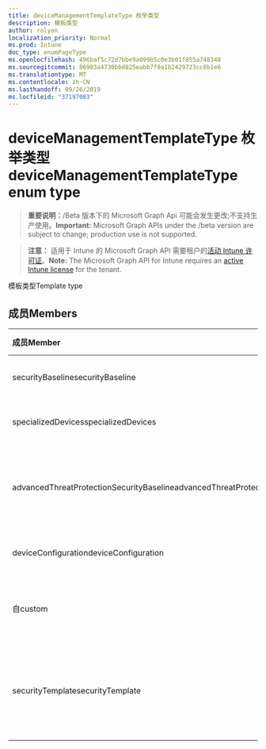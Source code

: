 ```yaml
---
title: deviceManagementTemplateType 枚举类型
description: 模板类型
author: rolyon
localization_priority: Normal
ms.prod: Intune
doc_type: enumPageType
ms.openlocfilehash: 496baf5c72d7bbe9a099b5c0e3b01f855a748348
ms.sourcegitcommit: 86903a4730bbd825eabb7f0a1b2429723cc8b1e6
ms.translationtype: MT
ms.contentlocale: zh-CN
ms.lasthandoff: 09/26/2019
ms.locfileid: "37197083"
---
```

# <a name="devicemanagementtemplatetype-enum-type"></a><span data-ttu-id="cc227-103">deviceManagementTemplateType 枚举类型</span><span class="sxs-lookup"><span data-stu-id="cc227-103">deviceManagementTemplateType enum type</span></span>

> <span data-ttu-id="cc227-104">**重要说明：**/Beta 版本下的 Microsoft Graph Api 可能会发生更改;不支持生产使用。</span><span class="sxs-lookup"><span data-stu-id="cc227-104">**Important:** Microsoft Graph APIs under the /beta version are subject to change; production use is not supported.</span></span>

> <span data-ttu-id="cc227-105">**注意：** 适用于 Intune 的 Microsoft Graph API 需要租户的[活动 Intune 许可证](https://go.microsoft.com/fwlink/?linkid=839381)。</span><span class="sxs-lookup"><span data-stu-id="cc227-105">**Note:** The Microsoft Graph API for Intune requires an [active Intune license](https://go.microsoft.com/fwlink/?linkid=839381) for the tenant.</span></span>

<span data-ttu-id="cc227-106">模板类型</span><span class="sxs-lookup"><span data-stu-id="cc227-106">Template type</span></span>

## <a name="members"></a><span data-ttu-id="cc227-107">成员</span><span class="sxs-lookup"><span data-stu-id="cc227-107">Members</span></span>
|<span data-ttu-id="cc227-108">成员</span><span class="sxs-lookup"><span data-stu-id="cc227-108">Member</span></span>|<span data-ttu-id="cc227-109">值</span><span class="sxs-lookup"><span data-stu-id="cc227-109">Value</span></span>|<span data-ttu-id="cc227-110">说明</span><span class="sxs-lookup"><span data-stu-id="cc227-110">Description</span></span>|
|:---|:---|:---|
|<span data-ttu-id="cc227-111">securityBaseline</span><span class="sxs-lookup"><span data-stu-id="cc227-111">securityBaseline</span></span>|<span data-ttu-id="cc227-112">0</span><span class="sxs-lookup"><span data-stu-id="cc227-112">0</span></span>|<span data-ttu-id="cc227-113">安全基准模板</span><span class="sxs-lookup"><span data-stu-id="cc227-113">Security baseline template</span></span>|
|<span data-ttu-id="cc227-114">specializedDevices</span><span class="sxs-lookup"><span data-stu-id="cc227-114">specializedDevices</span></span>|<span data-ttu-id="cc227-115">1</span><span class="sxs-lookup"><span data-stu-id="cc227-115">1</span></span>|<span data-ttu-id="cc227-116">专用设备模板</span><span class="sxs-lookup"><span data-stu-id="cc227-116">Specialized devices template</span></span>|
|<span data-ttu-id="cc227-117">advancedThreatProtectionSecurityBaseline</span><span class="sxs-lookup"><span data-stu-id="cc227-117">advancedThreatProtectionSecurityBaseline</span></span>|<span data-ttu-id="cc227-118">双面</span><span class="sxs-lookup"><span data-stu-id="cc227-118">2</span></span>|<span data-ttu-id="cc227-119">改进威胁防护安全基准模板</span><span class="sxs-lookup"><span data-stu-id="cc227-119">Advances Threat Protection security baseline template</span></span>|
|<span data-ttu-id="cc227-120">deviceConfiguration</span><span class="sxs-lookup"><span data-stu-id="cc227-120">deviceConfiguration</span></span>|<span data-ttu-id="cc227-121">第三章</span><span class="sxs-lookup"><span data-stu-id="cc227-121">3</span></span>|<span data-ttu-id="cc227-122">设备配置模板</span><span class="sxs-lookup"><span data-stu-id="cc227-122">Device configuration template</span></span>|
|<span data-ttu-id="cc227-123">自</span><span class="sxs-lookup"><span data-stu-id="cc227-123">custom</span></span>|<span data-ttu-id="cc227-124">4</span><span class="sxs-lookup"><span data-stu-id="cc227-124">4</span></span>|<span data-ttu-id="cc227-125">自定义管理员定义的模板</span><span class="sxs-lookup"><span data-stu-id="cc227-125">Custom admin defined template</span></span>|
|<span data-ttu-id="cc227-126">securityTemplate</span><span class="sxs-lookup"><span data-stu-id="cc227-126">securityTemplate</span></span>|<span data-ttu-id="cc227-127">5</span><span class="sxs-lookup"><span data-stu-id="cc227-127">5</span></span>|<span data-ttu-id="cc227-128">包含特定的安全重点设置的模板</span><span class="sxs-lookup"><span data-stu-id="cc227-128">Templates containing specific security focused settings</span></span>|



